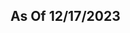 ## As Of 12/17/2023

<!-- 
So I could not resist curiosity and try it. My thoughts:

Really good for just , in your words Beta. I can see how much work you put in it. Unlike others , other that glichy elf ears I had no problems.

Like stated in comments some traits are overly OP for just low level elf , but I sas you plan 10 lvl-system , so I am already happy. Take your time with it and it will be great.

Now just some my ideas :

Traditon Tiering - most likely Bronze - Silver - Gold. example : Animal taming - Bronze / unlock Wolf riders Tradition- that unlock many Man-at-arms or special /Gold

Elves should have highter movement speed and dev bonus in woods.

Elven royalty can be distinguished by the Symbol or Tattoo on their forehead

Man-at-arms ideas :

Stag riders (heavy horse archers) , changing Wolf riders to Light cavalery

Bear or Lion riders (heavy cavalery) - yes there were lions in Europe.

Elven vanguard - skirmishers - double elven scimitar

Elven spearmen legion - basically Hobbit

Elven Silver Guard - Heavy infantry - 50/regiment - elven royal guard composed of Semi-titans

Elven Griffith Riders - Heavy Cavalery - 50/regiment - griffons without wings - mountain/hills bonuses

Buildings :

Elven woodcrafters - give money , dev growth , constructon time

Elven smiths - ironwood evolves into steelwood at 5 / gives regiment defence - attack , army maintenace , dev growth , money

Elven groows - fertile Lands under elven care - atrittion limit , money , levies

Duchy building : Three of life - gives Prestige , Dev growth , dynasty points , money -->


<!-- The House looked OP. Generally with modded traits my impression is everything would be more balanced if they just cut whatever they wanted to do in half. Especially when your game heavily promotes the eugenics game you can assume there are a lot of other positive traits that are going to be passed down and reinforced so just try to limit them. Don’t get me wrong though. The eugenics game is absolutely a big part of the CK3 gameplay loop and this looks like a fun addition to me.

Side note I did like how you included the rationale for the disadvantage in the description. Martial is meant to represent strategic competence though, which requires intelligence. Maybe make it -2 martial? Also sluggish isn’t exactly ideal for a warrior so maybe make it that they tire easier? I think what you are saying is that they are basically like a weight lifter who is very strong but not exactly Olympic running material. Not sure best way to phrase that though.

Also I wouldn’t be surprised if you get hate for the art because it’s AI but honestly looks good. Gives the mod a very attractive/professional feel. -->

<!-- Just an idea for truer gameplay but maybe lower the life expectancy and the inbreed chance cause those 2 are pretty op ngl -->

<!-- I actually unironically really enjoy mildly overpowered buffs like this. I haven't read anything more to see if there's negatives involved but if there's not (or not enough in your opinion) and you're looking to add some I'd recommend like a negative opinion modifier towards and from non-elves. 

Ok, now having read a bit, a recommendation (that I have no idea about in terms of coding or balance or anything), for the artificial increase in elf tiers since you said you wanted to make it harder. Perhaps large amounts of piety and prestige combined with the need for a lot of learning or stewardship and have it lead down a storyline where you trace back your lineage and/or read ancient elven texts that detail elves of old learning to unlock greater powers. You could make it a personal scheme if you want and make it trigger events like a romance scheme. But also have it so if you fail it's cheaper piety/prestige wise to retry the scheme, make a higher learning make it go easier, if there's an old elvish language in the mod make knowing the language make the scheme go easier, that sorta thing. -->

<!-- My biggest issue is the Old Age Prowess modifier and Infirm trait. Maybe not remove them but change at what age they kick in relative to the elf trait we got? Like instead of 50 we get it around 80? -->

<!-- I also noticed you can get money from expeditions but I don't know how to consistently do that. Maybe add Expedition intents like "Discover" and relearn our traditions or "Raid/Loot" to find trinkets/gold/artifacts? A hostile obstacle would also seem like a nice addition. Maybe there's a trapped room we have to solve/sacrifice an expedition member or we found a guardian and we have to duel them. Maybe this could be used to level up the Aeluran respect part? Still don't know how to get that. -->

<!-- The Familial Familiarity tradition also doesn't work, well at least the allowing familial marriage part still don't know about getting the purer blood. -->

<!-- I have a suggestion regarding the rituals. How about, instead of Piety cost, it required you to sacrtifice some rare artifacts you would get from the expeditions? As it stands without a way to generate piety in an immersive way it is simply a waiting game. -->

<!-- I think more expedition locations might be needed -->

<!-- Hey. My suggestion would be to either make the portal items equipable or make them court items. It's confusing to not be able to equip the sigil of the realm lord since it doesn't state a reason why it's not equipable. -->

<!-- A tradition/tenet for abdication would be really nice so you don't get to far removed from your descendants when arranging marriages. The eugenics game gets annoying when you're dealing with your great grandchildren. Maybe something about going through the portal and not coming back? -->

<!-- For two subjective things, the name elite archer knight is super awkward and wolf rider sounds more like light cavalry to me. Something like Fey Marksmen and Dire wolf/Warg Riders/Knights might be better names.

Also when you get to pick a new tradition, it would make things a bit more clear if you grayed out the options you already have and gave a fifth option to choose nothing in case you have them all. -->

<!-- The advanced tribal goverment can use some explanation, it allows you to feudalize the holding? but keep raiding? Is that how it is supposed to work? -->

<!-- After reforming the Aeluran faith into spiritual HOF (which is somehow set as temporal HOF by default), the HOF is just regular human, the HOF should only be High Matriach elves imo as she's supposed to be the undisputed leader of the Aelurans, also why is the faith's view on gender male dominated yet male adultery is criminal while female adultery is accepted? On the same note, seeing that the existing ruler elves are both male (in Mongolia) and female (in Volga Ural) and the faith leader is exclusively female by default (matron) meant that it's supposed to be at least Equal. -->

<!-- Also if you picked Elven Superiority, the faith shouldn't be pluralist to reflect the superiority part, maybe also make it so only elves may become a ruler and be an eligible marriage candidate (-1000 for non elves for example, and incremental negative point for each stage of lower elf purity stage difference), while Open Hearted should mean that they won't be resorting to incest (no divine marriage tenet) for the sake of staying away from the impure blooded humans. With that I think it's best to make 2 different cultures of the Elf heritage and 2 different faith within the Divine Spark religion which brings 2 different playstyle. -->

<!-- The ascended tribe government is basically just feudal that can raid afaik, maybe you can repurpose and modify the the existing "practiced pirates" tradition and keep it vanilla feudal until you can add more features to make the new government even more unique. -->

<!-- I know the mod isn't aiming for balance but the renown bonus from elven superiority is insane. Every member of your dynasty contributes as much as an independent duke. The vanilla cap for unlanded dynasty members is 2 renown a month. You hit that with 4 elves in your family.

Also the faith also has pure blood but not purer blood or purest blood as virtues, which seems like an oversight. -->

<!-- also pure blood isn't mutually exclusive with purer or purest of blood -->


<!-- ME: im flexible on the portal location... havent really decided what to do with it. I put it with the aelurans for now and It makes sense lore wise that its up in the great forests of the north where "the elves live"
I could make a special event where you hire a team to move the pieces to your realm's capital
maybe it costs a shit ton of gold to do -->


<!-- The lore and mechanics are really interesting. The only thing I have to suggest is that if you become an Elf the way I did and adopt elvish culture, it should get all of the innovations of your current culture. The "technology" of my playthrough just lost over a century of progress. Other than that, fantastic mod! -->


<!-- "Can you add a game rule so that there are no ruling elves at the start of either start date?" -->